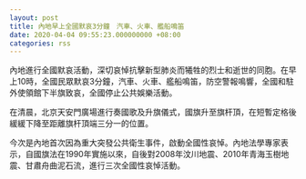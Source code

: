```yaml
---
layout: post
title: 內地早上全國默哀3分鐘　汽車、火車、艦船鳴笛
date: 2020-04-04 09:55:23.000000000 +08:00
categories: rss
---
```


內地進行全國默哀活動，深切哀悼抗擊新型肺炎而犧牲的烈士和逝世的同胞。在早上10時，全國民眾默哀3分鐘，汽車、火車、艦船鳴笛，防空警報鳴響，全國和駐外使領館下半旗致哀，全國停止公共娛樂活動。

在清晨，北京天安門廣場進行奏國歌及升旗儀式，國旗升至旗杆頂，在短暫定格後緩緩下降至距離旗杆頂端三分一的位置。

今次是內地首次因為重大突發公共衛生事件，啟動全國性哀悼。內地法學專家表示，自國旗法在1990年實施以來，自後對2008年汶川地震、2010年青海玉樹地震、甘肅舟曲泥石流，進行三次全國性哀悼活動。
